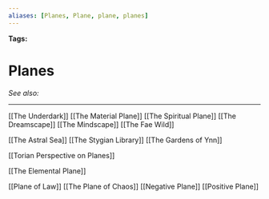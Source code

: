 ```yaml
---
aliases: [Planes, Plane, plane, planes]
---
```


**Tags:** 
# Planes
*See also:* 
___
[[The Underdark]]
[[The Material Plane]]
[[The Spiritual Plane]]
[[The Dreamscape]]
[[The Mindscape]]
[[The Fae Wild]]

[[The Astral Sea]]
[[The Stygian Library]]
[[The Gardens of Ynn]]

[[Torian Perspective on Planes]]

[[The Elemental Plane]]

[[Plane of Law]]
[[The Plane of Chaos]]
[[Negative Plane]]
[[Positive Plane]]